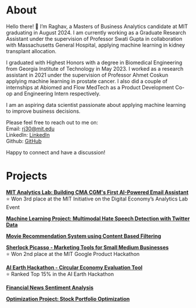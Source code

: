 # About

Hello there! 👋 I’m Raghav, a Masters of Business Analytics candidate at MIT graduating in August 2024. I am currently working as a Graduate Research Assistant under the supervision of Professor Swati Gupta in collaboration with Massachusetts General Hospital, applying machine learning in kidney transplant allocation.

I graduated with Highest Honors with a degree in Biomedical Engineering from Georgia Institute of Technology in May 2023. I worked as a research assistant in 2021 under the supervision of Professor Ahmet Coskun applying machine learning in prostate cancer. I also did a couple of internships at Abiomed and Flow MedTech as a Product Development Co-op and Engineering Intern respectively.

I am an aspiring data scientist passionate about applying machine learning to improve business decisions.

Please feel free to reach out to me on:<br>
Email: rj30@mit.edu<br>
LinkedIn: [LinkedIn](https://www.linkedin.com/in/rrmj/)<br>
Github: [GitHub](https://github.com/raghavmanoharanjayanthi30)<br>

Happy to connect and have a discussion!

# Projects
[**MIT Analytics Lab: Building CMA CGM's First AI-Powered Email Assistant**](alab.md) <br>
⭐ Won 3rd place at the MIT Initiative on the Digital Economy’s Analytics Lab Event <br>

[**Machine Learning Project: Multimodal Hate Speech Detection with Twitter Data**](https://github.com/raghavmanoharanjayanthi30/Multimodal-Hate-Speech-Detection/blob/main/README.md) <br>

[**Movie Recommendation System using Content Based Filtering**](https://github.com/raghavmanoharanjayanthi30/Movie-Recommendation-System/blob/main/README.md) <br>

[**Sherlock Picasso - Marketing Tools for Small Medium Businesses**](https://github.com/maxime7770/Sherlock-Picasso/blob/main/README.md) <br>
⭐ Won 2nd place at the MIT Google Product Hackathon<br>

[**AI Earth Hackathon - Circular Economy Evaluation Tool**](https://github.com/maxime7770/Sherlock-Picasso/blob/main/README.md) <br>
⭐ Ranked Top 15% in the AI Earth Hackathon<br>

[**Financial News Sentiment Analysis**](https://github.com/raghavmanoharanjayanthi30/Sentiment-Analysis-Financial-News) <br>

[**Optimization Project: Stock Portfolio Optimization**](https://github.com/raghavmanoharanjayanthi30/Stock-Portfolio-Optimization)








